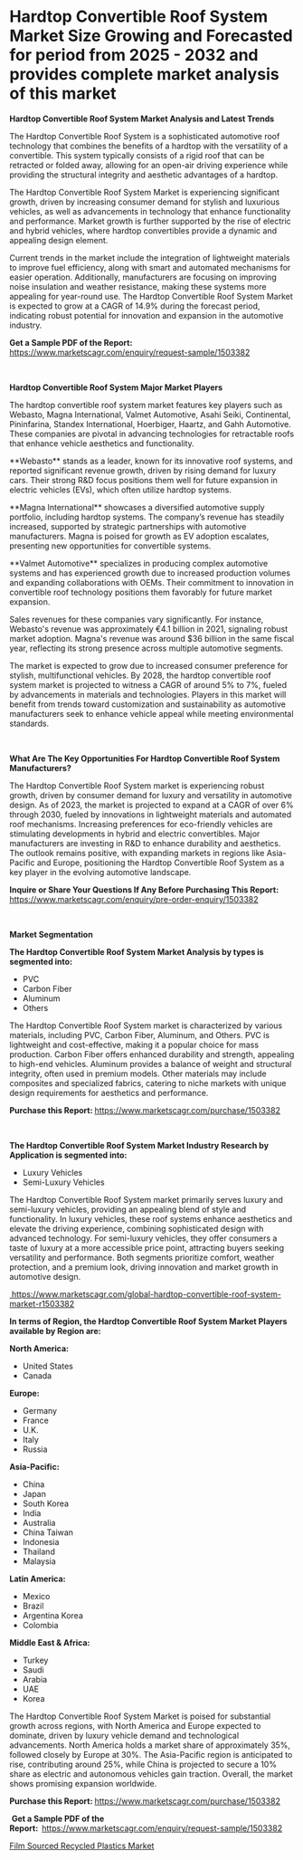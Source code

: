 <p><h1>Hardtop Convertible Roof System Market Size Growing and Forecasted for period from 2025 - 2032 and provides complete market analysis of this market</h1></p><p><strong>Hardtop Convertible Roof System Market Analysis and Latest Trends</strong></p>
<p><p>The Hardtop Convertible Roof System is a sophisticated automotive roof technology that combines the benefits of a hardtop with the versatility of a convertible. This system typically consists of a rigid roof that can be retracted or folded away, allowing for an open-air driving experience while providing the structural integrity and aesthetic advantages of a hardtop. </p><p>The Hardtop Convertible Roof System Market is experiencing significant growth, driven by increasing consumer demand for stylish and luxurious vehicles, as well as advancements in technology that enhance functionality and performance. Market growth is further supported by the rise of electric and hybrid vehicles, where hardtop convertibles provide a dynamic and appealing design element.</p><p>Current trends in the market include the integration of lightweight materials to improve fuel efficiency, along with smart and automated mechanisms for easier operation. Additionally, manufacturers are focusing on improving noise insulation and weather resistance, making these systems more appealing for year-round use. The Hardtop Convertible Roof System Market is expected to grow at a CAGR of 14.9% during the forecast period, indicating robust potential for innovation and expansion in the automotive industry.</p></p>
<p><strong>Get a Sample PDF of the Report:&nbsp;</strong> <a href="https://www.marketscagr.com/enquiry/request-sample/1503382?utm_campaign=2471&utm_medium=2&utm_source=Github&utm_content=ia&utm_term=23032025&utm_id=hardtop-convertible-roof-system">https://www.marketscagr.com/enquiry/request-sample/1503382</a></p>
<p>&nbsp;</p>
<p><strong>Hardtop Convertible Roof System Major Market Players</strong></p>
<p><p>The hardtop convertible roof system market features key players such as Webasto, Magna International, Valmet Automotive, Asahi Seiki, Continental, Pininfarina, Standex International, Hoerbiger, Haartz, and Gahh Automotive. These companies are pivotal in advancing technologies for retractable roofs that enhance vehicle aesthetics and functionality.</p><p>**Webasto** stands as a leader, known for its innovative roof systems, and reported significant revenue growth, driven by rising demand for luxury cars. Their strong R&D focus positions them well for future expansion in electric vehicles (EVs), which often utilize hardtop systems.</p><p>**Magna International** showcases a diversified automotive supply portfolio, including hardtop systems. The company’s revenue has steadily increased, supported by strategic partnerships with automotive manufacturers. Magna is poised for growth as EV adoption escalates, presenting new opportunities for convertible systems.</p><p>**Valmet Automotive** specializes in producing complex automotive systems and has experienced growth due to increased production volumes and expanding collaborations with OEMs. Their commitment to innovation in convertible roof technology positions them favorably for future market expansion.</p><p>Sales revenues for these companies vary significantly. For instance, Webasto's revenue was approximately €4.1 billion in 2021, signaling robust market adoption. Magna's revenue was around $36 billion in the same fiscal year, reflecting its strong presence across multiple automotive segments.</p><p>The market is expected to grow due to increased consumer preference for stylish, multifunctional vehicles. By 2028, the hardtop convertible roof system market is projected to witness a CAGR of around 5% to 7%, fueled by advancements in materials and technologies. Players in this market will benefit from trends toward customization and sustainability as automotive manufacturers seek to enhance vehicle appeal while meeting environmental standards.</p></p>
<p>&nbsp;</p>
<p><strong>What Are The Key Opportunities For Hardtop Convertible Roof System Manufacturers?</strong></p>
<p><p>The Hardtop Convertible Roof System market is experiencing robust growth, driven by consumer demand for luxury and versatility in automotive design. As of 2023, the market is projected to expand at a CAGR of over 6% through 2030, fueled by innovations in lightweight materials and automated roof mechanisms. Increasing preferences for eco-friendly vehicles are stimulating developments in hybrid and electric convertibles. Major manufacturers are investing in R&D to enhance durability and aesthetics. The outlook remains positive, with expanding markets in regions like Asia-Pacific and Europe, positioning the Hardtop Convertible Roof System as a key player in the evolving automotive landscape.</p></p>
<p><strong>Inquire or Share Your Questions If Any Before Purchasing This Report:</strong> <a href="https://www.marketscagr.com/enquiry/pre-order-enquiry/1503382?utm_campaign=2471&utm_medium=2&utm_source=Github&utm_content=ia&utm_term=23032025&utm_id=hardtop-convertible-roof-system">https://www.marketscagr.com/enquiry/pre-order-enquiry/1503382</a></p>
<p>&nbsp;</p>
<p><strong>Market Segmentation</strong></p>
<p><strong>The Hardtop Convertible Roof System Market Analysis by types is segmented into:</strong></p>
<p><ul><li>PVC</li><li>Carbon Fiber</li><li>Aluminum</li><li>Others</li></ul></p>
<p><p>The Hardtop Convertible Roof System market is characterized by various materials, including PVC, Carbon Fiber, Aluminum, and Others. PVC is lightweight and cost-effective, making it a popular choice for mass production. Carbon Fiber offers enhanced durability and strength, appealing to high-end vehicles. Aluminum provides a balance of weight and structural integrity, often used in premium models. Other materials may include composites and specialized fabrics, catering to niche markets with unique design requirements for aesthetics and performance.</p></p>
<p><strong>Purchase this Report:&nbsp;</strong><a href="https://www.marketscagr.com/purchase/1503382?utm_campaign=2471&utm_medium=2&utm_source=Github&utm_content=ia&utm_term=23032025&utm_id=hardtop-convertible-roof-system">https://www.marketscagr.com/purchase/1503382</a></p>
<p>&nbsp;</p>
<p><strong>The Hardtop Convertible Roof System Market Industry Research by Application is segmented into:</strong></p>
<p><ul><li>Luxury Vehicles</li><li>Semi-Luxury Vehicles</li></ul></p>
<p><p>The Hardtop Convertible Roof System market primarily serves luxury and semi-luxury vehicles, providing an appealing blend of style and functionality. In luxury vehicles, these roof systems enhance aesthetics and elevate the driving experience, combining sophisticated design with advanced technology. For semi-luxury vehicles, they offer consumers a taste of luxury at a more accessible price point, attracting buyers seeking versatility and performance. Both segments prioritize comfort, weather protection, and a premium look, driving innovation and market growth in automotive design.</p></p>
<p><a href="https://www.marketscagr.com/global-hardtop-convertible-roof-system-market-r1503382?utm_campaign=2471&utm_medium=2&utm_source=Github&utm_content=ia&utm_term=23032025&utm_id=hardtop-convertible-roof-system">&nbsp;https://www.marketscagr.com/global-hardtop-convertible-roof-system-market-r1503382</a></p>
<p><strong>In terms of Region, the Hardtop Convertible Roof System Market Players available by Region are:</strong></p>
<p>
    <p> <strong> North America: </strong>
        <ul>
            <li>United States</li>
            <li>Canada</li>
        </ul>
        </p> 
    <p> <strong> Europe: </strong>
        <ul>
            <li>Germany</li>
            <li>France</li>
            <li>U.K.</li>
            <li>Italy</li>
            <li>Russia</li>
        </ul>
        </p> 
    <p> <strong> Asia-Pacific: </strong>
        <ul>
            <li>China</li>
            <li>Japan</li>
            <li>South Korea</li>
            <li>India</li>
            <li>Australia</li>
            <li>China Taiwan</li>
            <li>Indonesia</li>
            <li>Thailand</li>
            <li>Malaysia</li>
        </ul>
        </p> 
    <p> <strong> Latin America: </strong>
        <ul>
            <li>Mexico</li>
            <li>Brazil</li>
            <li>Argentina Korea</li>
            <li>Colombia</li>
        </ul>
        </p> 
    <p> <strong> Middle East & Africa: </strong>
        <ul>
            <li>Turkey</li>
            <li>Saudi</li>
            <li>Arabia</li>
            <li>UAE</li>
            <li>Korea</li>
        </ul>
    </p>
    </p>
<p><p>The Hardtop Convertible Roof System Market is poised for substantial growth across regions, with North America and Europe expected to dominate, driven by luxury vehicle demand and technological advancements. North America holds a market share of approximately 35%, followed closely by Europe at 30%. The Asia-Pacific region is anticipated to rise, contributing around 25%, while China is projected to secure a 10% share as electric and autonomous vehicles gain traction. Overall, the market shows promising expansion worldwide.</p></p>
<p><strong>Purchase this Report: </strong><a href="https://www.marketscagr.com/purchase/1503382?utm_campaign=2471&utm_medium=2&utm_source=Github&utm_content=ia&utm_term=23032025&utm_id=hardtop-convertible-roof-system">https://www.marketscagr.com/purchase/1503382</a></p>
<p>&nbsp;<strong>Get a Sample PDF of the Report:&nbsp;&nbsp;</strong><a href="https://www.marketscagr.com/enquiry/request-sample/1503382?utm_campaign=2471&utm_medium=2&utm_source=Github&utm_content=ia&utm_term=23032025&utm_id=hardtop-convertible-roof-system">https://www.marketscagr.com/enquiry/request-sample/1503382</a></p>
<p><strong></strong></p>
<p><p><a href="https://github.com/krinerstormy331/Market-Research-Report-List-1/blob/main/film-sourced-recycled-plastics-market.md?utm_campaign=2471&utm_medium=2&utm_source=Github&utm_content=ia&utm_term=23032025&utm_id=hardtop-convertible-roof-system">Film Sourced Recycled Plastics Market</a></p></p>